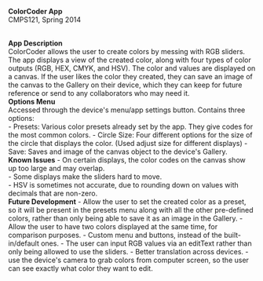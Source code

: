 <b>ColorCoder App</b> <br>
CMPS121, Spring 2014

<br>
<b>App Description</b> <br>
ColorCoder allows the user to create colors by messing with RGB sliders.  The app displays a view of the created color, along with four types of color outputs (RGB, HEX, CMYK, and HSV).   The color and values are displayed on a canvas.  If the user likes the color they created, they can save an image of the canvas to the Gallery on their device, which they can keep for future reference or send to any collaborators who may need it.  

<br>
<b>Options Menu</b> <br>
Accessed through the device's menu/app settings button. Contains three options: <br>
- Presets: Various color presets already set by the app.  They give codes for the most common colors.
- Circle Size:  Four different options for the size of the circle that displays the color.  (Used adjust size for different displays)
- Save:  Saves and image of the canvas object to the device's Gallery.

<br>
<b>Known Issues</b>
- On certain displays, the color codes on the canvas show up too large and may overlap. <br>
- Some displays make the sliders hard to move. <br>
- HSV is sometimes not accurate, due to rounding down on values with decimals that are non-zero. 

<br>
<b>Future Development</b>
- Allow the user to set the created color as a preset, so it will be present in the presets menu along with all the other pre-defined colors, rather than only being able to save it as an image in the Gallery. 
- Allow the user to have two colors displayed at the same time, for comparison purposes.  
- Custom menu and buttons, instead of the built-in/default ones.
- The user can input RGB values via an editText rather than only being allowed to use the sliders.  
- Better translation across devices.  
- use the device's camera to grab colors from computer screen, so the user can see exactly what color they want to edit.  
